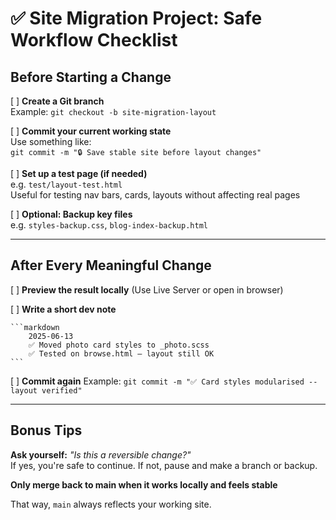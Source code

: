 # ✅ Site Migration Project: Safe Workflow Checklist

## Before Starting a Change

[ ] **Create a Git branch**  
Example: `git checkout -b site-migration-layout`

[ ] **Commit your current working state**  
Use something like:  
`git commit -m "🔒 Save stable site before layout changes"`

[ ] **Set up a test page (if needed)**  
e.g. `test/layout-test.html`  
Useful for testing nav bars, cards, layouts without affecting real pages

[ ] **Optional: Backup key files**  
e.g. `styles-backup.css`, `blog-index-backup.html`

---

## After Every Meaningful Change

[ ] **Preview the result locally**
(Use Live Server or open in browser)

[ ] **Write a short dev note**

	```markdown
		2025-06-13
		✅ Moved photo card styles to _photo.scss
		✅ Tested on browse.html — layout still OK
	```

[ ] **Commit again**
Example:
`git commit -m "✅ Card styles modularised -- layout verified"`

---

## Bonus Tips

**Ask yourself:**
_"Is this a reversible change?"_  
If yes, you're safe to continue. If not, pause and make a branch or backup.

**Only merge back to main when it works locally and feels stable**

That way, `main` always reflects your working site.